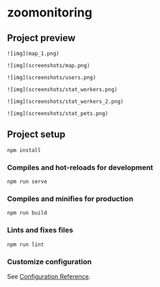 # zoomonitoring

## Project preview
```
![img](map_1.png)
```
```
![img](screenshots/map.png)
```
```
![img](screenshots/users.png)
```
```
![img](screenshots/stat_workers.png)
```
```
![img](screenshots/stat_workers_2.png)
```
```
![img](screenshots/stat_pets.png)
```


## Project setup
```
npm install
```

### Compiles and hot-reloads for development
```
npm run serve
```

### Compiles and minifies for production
```
npm run build
```

### Lints and fixes files
```
npm run lint
```

### Customize configuration
See [Configuration Reference](https://cli.vuejs.org/config/).
